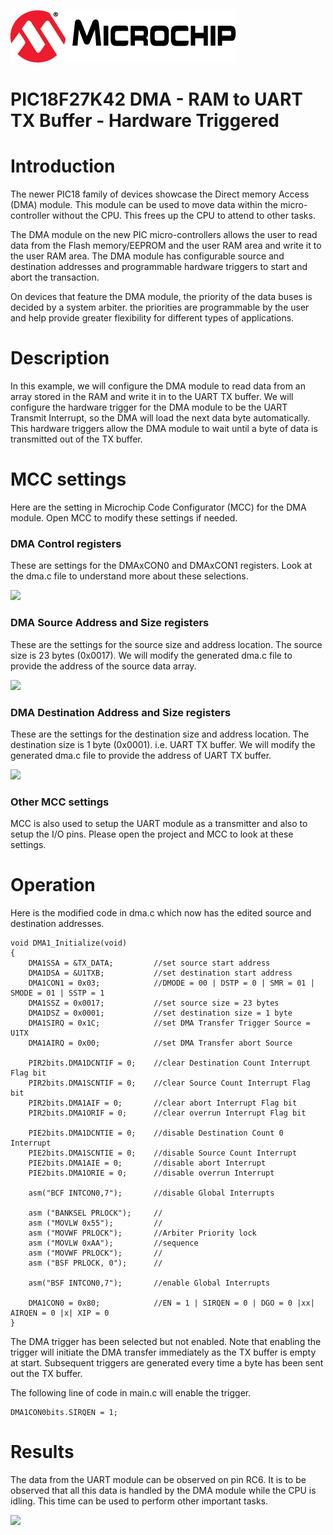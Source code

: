 [![MCHP](images/microchip.png)](https://www.microchip.com)
# PIC18F27K42 DMA - RAM to UART TX Buffer - Hardware Triggered

# Introduction
The newer PIC18 family of devices showcase the Direct memory Access (DMA) module. This module can be used to move data within the micro-controller without the CPU. This frees up the CPU to attend to other tasks.

The DMA module on the new PIC micro-controllers allows the user to read data from the Flash memory/EEPROM and the user RAM area and write it to the user RAM area. The DMA module has configurable source and destination addresses and programmable hardware triggers to start and abort the transaction.

On devices that feature the DMA module, the priority of the data buses is decided by a system arbiter. the priorities are programmable by the user and help provide greater flexibility for different types of applications.

# Description
In this example, we will configure the DMA module to read data from an array stored in the RAM and write it in to the UART TX buffer. We will configure the hardware trigger for the DMA module to be the UART Transmit Interrupt, so the DMA will load the next data byte automatically. This hardware triggers allow the DMA module to wait until a byte of data is transmitted out of the TX buffer.

# MCC settings
Here are the setting in Microchip Code Configurator (MCC) for the DMA module. Open MCC to modify these settings if needed.

### DMA Control registers
These are settings for the DMAxCON0 and DMAxCON1 registers. Look at the dma.c file to understand more about these selections.

![](https://i.imgur.com/5GpaMID.jpg)

### DMA Source Address and Size registers
These are the settings for the source size and address location. The source size is 23 bytes (0x0017). We will modify the generated dma.c file to provide the address of the source data array.

![](https://i.imgur.com/YFIWfRd.jpg)

### DMA Destination Address and Size registers
These are the settings for the destination size and address location. The destination size is 1 byte (0x0001). i.e. UART TX buffer.  We will modify the generated dma.c file to provide the address of UART TX buffer.

![](https://i.imgur.com/woWfaxm.jpg)

### Other MCC settings
MCC is also used to setup the UART module as a transmitter and also to setup the I/O pins. Please open the project and MCC to look at these settings.

# Operation
Here is the modified code in dma.c which now has the edited source and destination addresses.

```
void DMA1_Initialize(void)
{
    DMA1SSA = &TX_DATA;         //set source start address
    DMA1DSA = &U1TXB;           //set destination start address
    DMA1CON1 = 0x03;            //DMODE = 00 | DSTP = 0 | SMR = 01 | SMODE = 01 | SSTP = 1
    DMA1SSZ = 0x0017;           //set source size = 23 bytes
    DMA1DSZ = 0x0001;           //set destination size = 1 byte
    DMA1SIRQ = 0x1C;            //set DMA Transfer Trigger Source = U1TX
    DMA1AIRQ = 0x00;            //set DMA Transfer abort Source

    PIR2bits.DMA1DCNTIF = 0;    //clear Destination Count Interrupt Flag bit
    PIR2bits.DMA1SCNTIF = 0;    //clear Source Count Interrupt Flag bit
    PIR2bits.DMA1AIF = 0;       //clear abort Interrupt Flag bit
    PIR2bits.DMA1ORIF = 0;      //clear overrun Interrupt Flag bit

    PIE2bits.DMA1DCNTIE = 0;    //disable Destination Count 0 Interrupt
    PIE2bits.DMA1SCNTIE = 0;    //disable Source Count Interrupt
    PIE2bits.DMA1AIE = 0;       //disable abort Interrupt
    PIE2bits.DMA1ORIE = 0;      //disable overrun Interrupt

    asm("BCF INTCON0,7");       //disable Global Interrupts

    asm ("BANKSEL PRLOCK");     //
    asm ("MOVLW 0x55");         //
    asm ("MOVWF PRLOCK");       //Arbiter Priority lock
    asm ("MOVLW 0xAA");         //sequence   
    asm ("MOVWF PRLOCK");       //
    asm ("BSF PRLOCK, 0");      //

    asm("BSF INTCON0,7");       //enable Global Interrupts

    DMA1CON0 = 0x80;            //EN = 1 | SIRQEN = 0 | DGO = 0 |xx| AIRQEN = 0 |x| XIP = 0
}
```

The DMA trigger has been selected but not enabled. Note that enabling the trigger will initiate the DMA transfer immediately as the TX buffer is empty at start. Subsequent triggers are generated every time a byte has been sent out the TX buffer.

The following line of code in main.c will enable the trigger.

```
DMA1CON0bits.SIRQEN = 1;
```

# Results
The data from the UART module can be observed on pin RC6. It is to be observed that all this data is handled by the DMA module while the CPU is idling. This time can be used to perform other important tasks.

![](https://i.imgur.com/tubrWps.jpg)
